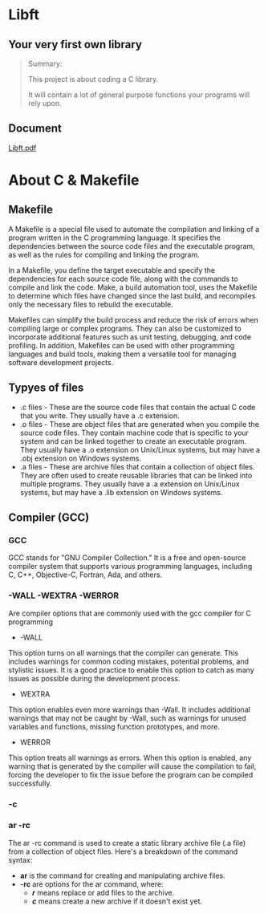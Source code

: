 # Libft

## Your very first own library

> Summary:
>
> This project is about coding a C library.
> 
> It will contain a lot of general purpose functions your programs will rely upon.

## Document
[Libft.pdf](https://github.com/leandroballa/42AdelaideSchool/blob/main/Libft/Libft.pdf)

# About C & Makefile

## Makefile

A Makefile is a special file used to automate the compilation and linking of a program written in the C programming language. It specifies the dependencies between the source code files and the executable program, as well as the rules for compiling and linking the program.

In a Makefile, you define the target executable and specify the dependencies for each source code file, along with the commands to compile and link the code. Make, a build automation tool, uses the Makefile to determine which files have changed since the last build, and recompiles only the necessary files to rebuild the executable.

Makefiles can simplify the build process and reduce the risk of errors when compiling large or complex programs. They can also be customized to incorporate additional features such as unit testing, debugging, and code profiling. In addition, Makefiles can be used with other programming languages and build tools, making them a versatile tool for managing software development projects.
  
## Typyes of files
* .c files - These are the source code files that contain the actual C code that you write. They usually have a .c extension.
* .o files - These are object files that are generated when you compile the source code files. They contain machine code that is specific to your system and can be linked together to create an executable program. They usually have a .o extension on Unix/Linux systems, but may have a .obj extension on Windows systems.
* .a files - These are archive files that contain a collection of object files. They are often used to create reusable libraries that can be linked into multiple programs. They usually have a .a extension on Unix/Linux systems, but may have a .lib extension on Windows systems.

## Compiler (GCC)
### GCC

  GCC stands for "GNU Compiler Collection." It is a free and open-source compiler system that supports various programming languages, including C, C++, Objective-C, Fortran, Ada, and others.
  
### -WALL -WEXTRA -WERROR

  Are compiler options that are commonly used with the gcc compiler for C programming
  * -WALL

  This option turns on all warnings that the compiler can generate. This includes warnings for common coding mistakes, potential problems, and stylistic issues. It is a good practice to enable this option to catch as many issues as possible during the development process.
  
  * WEXTRA

  This option enables even more warnings than -Wall. It includes additional warnings that may not be caught by -Wall, such as warnings for unused variables and functions, missing function prototypes, and more.
  * WERROR

  This option treats all warnings as errors. When this option is enabled, any warning that is generated by the compiler will cause the compilation to fail, forcing the developer to fix the issue before the program can be compiled successfully.
  
### -c
  
### ar -rc
  
  The ar -rc command is used to create a static library archive file (.a file) from a collection of object files. Here's a breakdown of the command syntax:

  * __ar__ is the command for creating and manipulating archive files.
  * __-rc__ are options for the ar command, where:
     * *__r__* means replace or add files to the archive.
     * *__c__* means create a new archive if it doesn't exist yet.
